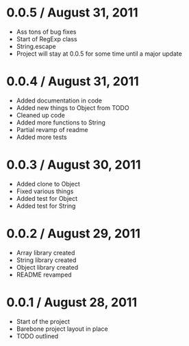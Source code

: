 0.0.5 / August 31, 2011
==================

  * Ass tons of bug fixes
  * Start of RegExp class
  * String.escape
  * Project will stay at 0.0.5 for some time until a major update


0.0.4 / August 31, 2011
==================

  * Added documentation in code
  * Added new things to Object from TODO
  * Cleaned up code
  * Added more functions to String
  * Partial revamp of readme
  * Added more tests

0.0.3 / August 30, 2011
==================

  * Added clone to Object
  * Fixed various things
  * Added test for Object
  * Added test for String

0.0.2 / August 29, 2011
==================

  * Array library created
  * String library created
  * Object library created
  * README revamped

0.0.1 / August 28, 2011
==================

  * Start of the project
  * Barebone project layout in place
  * TODO outlined
